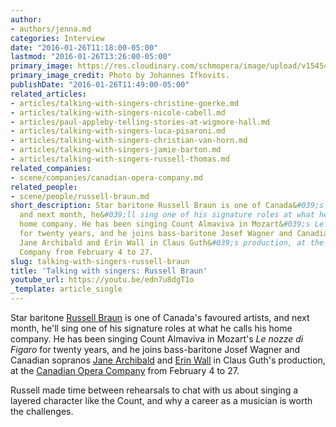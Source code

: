 ```yaml
---
author:
- authors/jenna.md
categories: Interview
date: "2016-01-26T11:18:00-05:00"
lastmod: "2016-01-26T13:26:00-05:00"
primary_image: https://res.cloudinary.com/schmopera/image/upload/v1545409169/media/webhook-uploads/1453825506954/2016-01-25---Russell-Braun.jpg.jpg
primary_image_credit: Photo by Johannes Ifkovits.
publishDate: "2016-01-26T11:49:00-05:00"
related_articles:
- articles/talking-with-singers-christine-goerke.md
- articles/talking-with-singers-nicole-cabell.md
- articles/paul-appleby-telling-stories-at-wigmore-hall.md
- articles/talking-with-singers-luca-pisaroni.md
- articles/talking-with-singers-christian-van-horn.md
- articles/talking-with-singers-jamie-barton.md
- articles/talking-with-singers-russell-thomas.md
related_companies:
- scene/companies/canadian-opera-company.md
related_people:
- scene/people/russell-braun.md
short_description: Star baritone Russell Braun is one of Canada&#039;s favoured artists,
  and next month, he&#039;ll sing one of his signature roles at what he calls his
  home company. He has been singing Count Almaviva in Mozart&#039;s Le nozze di Figaro
  for twenty years, and he joins bass-baritone Josef Wagner and Canadian sopranos
  Jane Archibald and Erin Wall in Claus Guth&#039;s production, at the Canadian Opera
  Company from February 4 to 27.
slug: talking-with-singers-russell-braun
title: 'Talking with singers: Russell Braun'
youtube_url: https://youtu.be/edn7u8dgT1o
_template: article_single
---
```


Star baritone [Russell Braun](/scene/people/russell-braun/) is one of Canada's favoured artists, and next month, he'll sing one of his signature roles at what he calls his home company. He has been singing Count Almaviva in Mozart's *Le nozze di Figaro* for twenty years, and he joins bass-baritone Josef Wagner and Canadian sopranos [Jane Archibald](/scene/people/jane-archibald/) and [Erin Wall](/scene/people/erin-wall/) in Claus Guth's production, at the [Canadian Opera Company](/scene/comapnies/canadian-opera-company/) from February 4 to 27.

Russell made time between rehearsals to chat with us about singing a layered character like the Count, and why a career as a musician is worth the challenges.
